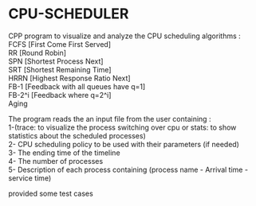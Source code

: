 # CPU-SCHEDULER
CPP program to visualize and analyze the CPU scheduling algorithms : <br />
FCFS [First Come First Served] <br />
RR [Round Robin] <br />
SPN [Shortest Process Next] <br />
SRT [Shortest Remaining Time] <br />
HRRN [Highest Response Ratio Next] <br />
FB-1 [Feedback with all queues have q=1] <br />
FB-2^i [Feedback where q=2^i] <br />
Aging <br />
  
The program reads the an input file from the user containing : <br />
1-(trace: to visualize the process switching over cpu or stats: to show statistics about the scheduled processes) <br />
2- CPU scheduling policy to be used with their parameters (if needed) <br />
3- The ending time of the timeline <br />
4- The number of processes <br />
5- Description of each process containing (process name - Arrival time - service time) <br />

provided some test cases 

